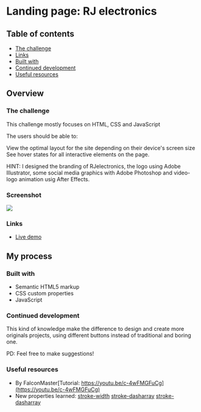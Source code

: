 # Landing page: RJ electronics


## Table of contents

  - [The challenge](#the-challenge)
  - [Links](#links)
  - [Built with](#built-with)
  - [Continued development](#continued-development)
  - [Useful resources](#useful-resources)


## Overview

### The challenge

This challenge mostly focuses on HTML, CSS and JavaScript 

The users should be able to:

View the optimal layout for the site depending on their device's screen size
See hover states for all interactive elements on the page.

HINT: I designed the branding of RJelectronics, the logo using Adobe Illustrator, some social media graphics with Adobe Photoshop and video-logo animation usig After Effects.

### Screenshot

![](img/screenshot.png)

### Links
- [Live demo](https://jeraldinnemg.github.io/rjelectronics/)


## My process

### Built with

- Semantic HTML5 markup
- CSS custom properties
- JavaScript

### Continued development

This kind of knowledge make the difference to design and create more originals projects, using different buttons instead of traditional and boring one.

PD: Feel free to make suggestions!

### Useful resources

- By FalconMaster[Tutorial: https://youtu.be/c-4wFMGFuCg](https://youtu.be/c-4wFMGFuCg)
- New properties learned:
 [stroke-width](https://developer.mozilla.org/en-US/docs/Web/SVG/Attribute/stroke-width) 
 [stroke-dasharray](https://css-tricks.com/almanac/properties/s/stroke-dasharray/) 
 [stroke-dasharray](https://css-tricks.com/almanac/properties/s/stroke-dashoffset/) 
